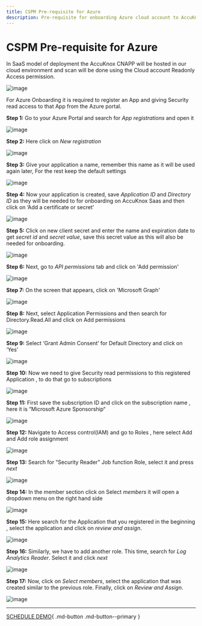 ```yaml
---
title: CSPM Pre-requisite for Azure
description: Pre-requisite for onboarding Azure cloud account to AccuKnox SaaS platform.
---
```


# CSPM Pre-requisite for Azure

In SaaS model of deployment the AccuKnox CNAPP will be hosted in our cloud environment and scan will be done using the Cloud account Readonly Access permission.

![image](images/accuknox-architecture.png)

For Azure Onboarding it is required to register an App and giving Security read access to that App from the Azure portal.

**Step 1:** Go to your Azure Portal and search for *App registrations* and open it

![image](images/azure1.png)

**Step 2:** Here click on *New registration*

![image](images/azure2.png)


**Step 3:** Give your application a name, remember this name as it will be used again later, For the rest keep the default settings

![image](images/azure3.png)


**Step 4:** Now your application is created,  save *Application ID* and *Directory ID* as they will be needed to for onboarding on AccuKnox Saas and then click on ‘Add a certificate or secret’

![image](images/azure4.png)


**Step 5:** Click on new client secret and enter the name and expiration date to get *secret id* and *secret value*, save this secret value as this will also be needed for onboarding.

![image](images/azure5.png)

**Step 6:** Next, go to *API permissions* tab and click on 'Add  permission'

![image](images/azure5-0.png)

**Step 7:** On the screen that appears, click on 'Microsoft Graph'

![image](images/azure5-1.png)

**Step 8:** Next, select Application Permissions and then search for Directory.Read.All and click on Add permissions

![image](images/azure5-2.png)

**Step 9:** Select ‘Grant Admin Consent’ for Default Directory and click on ‘Yes’

![image](images/azure5-3.png)


**Step 10:** Now we need to give Security read permissions to this registered Application , to do that go to subscriptions

![image](images/azure6.png)


**Step 11:** First save the subscription ID and click on the subscription name , here it is “Microsoft Azure Sponsorship“

![image](images/azure7.png)


**Step 12:** Navigate to Access control(IAM) and go to Roles , here select Add and Add role assignment

![image](images/azure8.png)


**Step 13:** Search for “Security Reader” Job function Role, select it and press *next*

![image](images/azure9.png)


**Step 14:** In the member section click on Select *members* it will open a dropdown menu on the right hand side

![image](images/azure10.png)


**Step 15:** Here search for the Application that you registered in the beginning , select the application and click on *review and assign*.

![image](images/azure11.png)

**Step 16:** Similarly, we have to add another role. This time, search for *Log Analytics Reader*. Select it and click *next*

![image](images/azure11-0.png)

**Step 17:** Now, click on *Select members*, select the application that was created similar to the previous role. Finally, click on *Review and Assign*.

![image](images/azure11-1.png)


- - -
[SCHEDULE DEMO](https://www.accuknox.com/contact-us){ .md-button .md-button--primary }